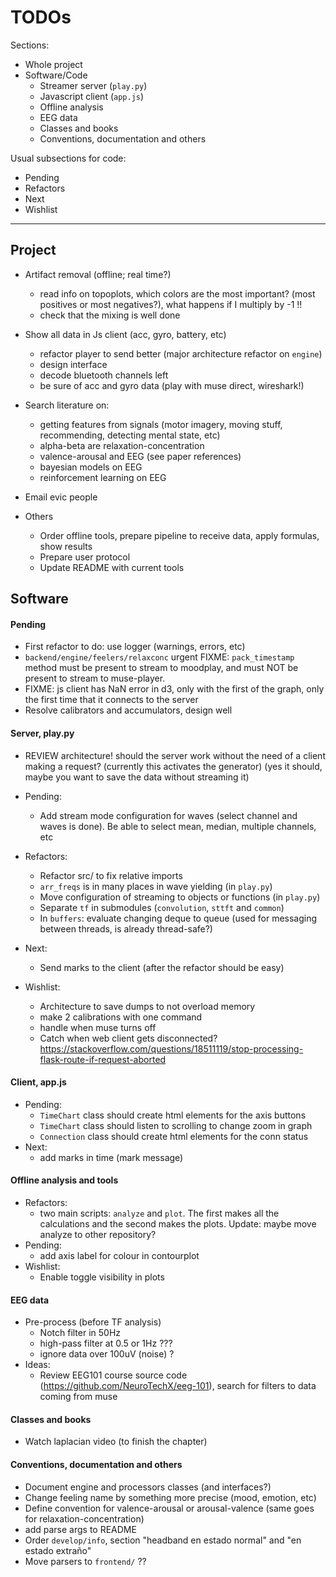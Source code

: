 # TODOs

Sections:
* Whole project
* Software/Code
  - Streamer server (`play.py`)
  - Javascript client (`app.js`)
  - Offline analysis
  - EEG data
  - Classes and books
  - Conventions, documentation and others

Usual subsections for code:
* Pending
* Refactors
* Next
* Wishlist

***

## Project

* Artifact removal (offline; real time?)
  - read info on topoplots, which colors are the most important? (most positives or most negatives?), what happens if I multiply by -1 !!
  - check that the mixing is well done

* Show all data in Js client (acc, gyro, battery, etc)
  - refactor player to send better (major architecture refactor on `engine`)
  - design interface
  - decode bluetooth channels left
  - be sure of acc and gyro data (play with muse direct, wireshark!)

* Search literature on:
  - getting features from signals (motor imagery, moving stuff, recommending, detecting mental state, etc)
  - alpha-beta are relaxation-concentration
  - valence-arousal and EEG (see paper references)
  - bayesian models on EEG
  - reinforcement learning on EEG

* Email evic people

* Others
  - Order offline tools, prepare pipeline to receive data, apply formulas, show results
  - Prepare user protocol
  - Update README with current tools

## Software

#### Pending
* First refactor to do: use logger (warnings, errors, etc)
* `backend/engine/feelers/relaxconc` urgent FIXME: `pack_timestamp` method must be present to stream to moodplay, and must NOT be present to stream to muse-player.
* FIXME: js client has NaN error in d3, only with the first of the graph, only the first time that it connects to the server
* Resolve calibrators and accumulators, design well

#### Server, play.py
* REVIEW architecture! should the server work without the need of a client making a request? (currently this activates the generator) (yes it should, maybe you want to save the data without streaming it)

* Pending:
  - Add stream mode configuration for waves (select channel and waves is done). Be able to select mean, median, multiple channels, etc

* Refactors:
  - Refactor src/ to fix relative imports
  - `arr_freqs` is in many places in wave yielding (in `play.py`)
  - Move configuration of streaming to objects or functions (in `play.py`)
  - Separate `tf` in submodules (`convolution`, `sttft` and `common`)
  - In `buffers`: evaluate changing deque to queue (used for messaging between threads, is already thread-safe?)

* Next:
  - Send marks to the client (after the refactor should be easy)

* Wishlist:
  - Architecture to save dumps to not overload memory
  - make 2 calibrations with one command
  - handle when muse turns off
  - Catch when web client gets disconnected? https://stackoverflow.com/questions/18511119/stop-processing-flask-route-if-request-aborted

#### Client, app.js
* Pending:
  - `TimeChart` class should create html elements for the axis buttons
  - `TimeChart` class should listen to scrolling to change zoom in graph
  - `Connection` class should create html elements for the conn status
* Next:
  - add marks in time (mark message)

#### Offline analysis and tools
* Refactors:
  - two main scripts: `analyze` and `plot`. The first makes all the calculations and the second makes the plots. Update: maybe move analyze to other repository?
* Pending:
  - add axis label for colour in contourplot
* Wishlist:
  - Enable toggle visibility in plots

#### EEG data
* Pre-process (before TF analysis)
  + Notch filter in 50Hz
  + high-pass filter at 0.5 or 1Hz ???
  + ignore data over 100uV (noise) ?
* Ideas:
  + Review EEG101 course source code (https://github.com/NeuroTechX/eeg-101), search for filters to data coming from muse

#### Classes and books
* Watch laplacian video (to finish the chapter)

#### Conventions, documentation and others
* Document engine and processors classes (and interfaces?)
* Change feeling name by something more precise (mood, emotion, etc)
* Define convention for valence-arousal or arousal-valence (same goes for relaxation-concentration)
* add parse args to README
* Order `develop/info`, section "headband en estado normal" and "en estado extraño"
* Move parsers to `frontend/` ??
